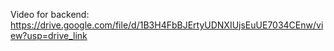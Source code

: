 Video for backend:
https://drive.google.com/file/d/1B3H4FbBJErtyUDNXIUjsEuUE7034CEnw/view?usp=drive_link
